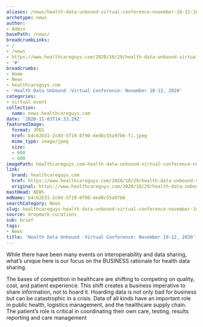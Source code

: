 ```yaml
---
aliases: /news/health-data-unbound-virtual-conference-november-10-12-2020
archetype: news
author:
- Admin
basePath: /news/
breadcrumbLinks:
- /
- /news
- https://www.healthcareguys.com/2020/10/29/health-data-unbound-virtual-conference-november-10-12-2020/
- '#'
breadcrumbs:
- Home
- News
- healthcareguys.com
- 'Health Data Unbound -Virtual Conference: November 10-12, 2020'
categories:
- virtual event
collection:
  name: news.healthcareguys.com
date: '2020-11-03T14:33:29Z'
featuredImage:
  format: JPEG
  href: b4c62b31-2c0d-5f19-8f90-4ed8c55a97b6-fi.jpeg
  mime_type: image/jpeg
  size:
  - 600
  - 600
imagePath: healthcareguys.com-health-data-unbound-virtual-conference-november-10-12-2020
link:
  brand: healthcareguys.com
  href: https://www.healthcareguys.com/2020/10/29/health-data-unbound-virtual-conference-november-10-12-2020/
  original: https://www.healthcareguys.com/2020/10/29/health-data-unbound-virtual-conference-november-10-12-2020/
mastHead: NEWS
mdName: b4c62b31-2c0d-5f19-8f90-4ed8c55a97b6
searchCategory: News
slug: healthcareguys-health-data-unbound-virtual-conference-november-10-12-2020
source: dropmark-curations
sub: brief
tags:
- News
title: 'Health Data Unbound -Virtual Conference: November 10-12, 2020'
---
```


While there have been many events on interoperability and data sharing, what’s unique here is our focus on the BUSINESS rationale for health data sharing.

The bases of competition in healthcare are shifting to competing on quality, cost, and patient experience. This shift creates a business imperative to share information, not to hoard it.
Hoarding data is not only bad for business but can be catastrophic in a crisis.
Data of all kinds have an important role in public health, logistics management, and the healthcare supply chain.
The patient’s role is critical in coordinating their own care, testing, results reporting and care management